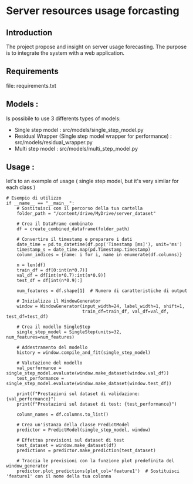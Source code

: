 # Server resources usage forcasting

## Introduction

The project propose and insight on server usage forecasting. The purpose is to integrate the system with a web application.

## Requirements

file: requirements.txt

## Models : 

Is possibile to use 3 differents types of models:

- Single step model : src/models/single_step_model.py
- Residual Wrapper (Single step model wrapper for performance) : src/models/residual_wrapper.py
- Multi step model : src/models/multi_step_model.py

## Usage : 

let's to an exemple of usage ( single step model, but it's very similar for each class )

```
# Esempio di utilizzo
if __name__ == "__main__":
    # Sostituisci con il percorso della tua cartella
    folder_path = "/content/drive/MyDrive/server_dataset"

    # Crea il DataFrame combinato
    df = create_combined_dataframe(folder_path)

    # Convertire il timestamp e preparare i dati
    date_time = pd.to_datetime(df.pop('Timestamp [ms]'), unit='ms')
    timestamp_s = date_time.map(pd.Timestamp.timestamp)
    column_indices = {name: i for i, name in enumerate(df.columns)}

    n = len(df)
    train_df = df[0:int(n*0.7)]
    val_df = df[int(n*0.7):int(n*0.9)]
    test_df = df[int(n*0.9):]

    num_features = df.shape[1]  # Numero di caratteristiche di output

    # Inizializza il WindowGenerator
    window = WindowGenerator(input_width=24, label_width=1, shift=1, 
                             train_df=train_df, val_df=val_df, test_df=test_df)

    # Crea il modello SingleStep
    single_step_model = SingleStep(units=32, num_features=num_features)

    # Addestramento del modello
    history = window.compile_and_fit(single_step_model)

    # Valutazione del modello
    val_performance = single_step_model.evaluate(window.make_dataset(window.val_df))
    test_performance = single_step_model.evaluate(window.make_dataset(window.test_df))

    print(f"Prestazioni sul dataset di validazione: {val_performance}")
    print(f"Prestazioni sul dataset di test: {test_performance}")
    
    column_names = df.columns.to_list()

    # Crea un'istanza della classe PredictModel
    predictor = PredictModel(single_step_model, window)

    # Effettua previsioni sul dataset di test
    test_dataset = window.make_dataset(df)
    predictions = predictor.make_prediction(test_dataset)

    # Traccia le previsioni con la funzione plot predefinita del window_generator
    predictor.plot_predictions(plot_col='feature1')  # Sostituisci 'feature1' con il nome della tua colonna
```

